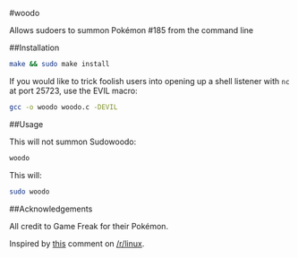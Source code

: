 #woodo

Allows sudoers to summon Pokémon #185 from the command line

##Installation

```bash
make && sudo make install
```

If you would like to trick foolish users into opening up a shell listener with `nc` at port 25723, use the EVIL macro:

```bash
gcc -o woodo woodo.c -DEVIL
```

##Usage

This will not summon Sudowoodo:

```bash
woodo
```

This will:

```bash
sudo woodo
```

##Acknowledgements

All credit to Game Freak for their Pokémon.

Inspired by [this](http://www.reddit.com/r/linux/comments/1yy1c4/sudo_woodo/) comment on [/r/linux](http://www.reddit.com/r/linux).